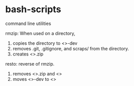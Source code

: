 # bash-scripts
command line utilities

rmzip: When used on a directory,
1. copies the directory to <<directory>>-dev 
2. removes .git, .gitignore, and scraps/ from the directory.
3. creates <<directory>>.zip 

resto: reverse of rmzip.
1. removes <<directory>>.zip and <<directory>>
2. moves <<directory>>-dev to <<directory>>
